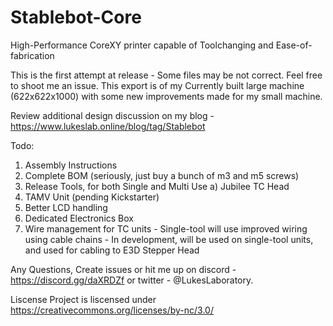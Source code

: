 # Stablebot-Core
High-Performance CoreXY printer capable of Toolchanging and Ease-of-fabrication

This is the first attempt at release - Some files may be not correct. Feel free to shoot me an issue. This export is of my Currently built large machine (622x622x1000) with some new improvements made for my small machine.

Review additional design discussion on my blog - https://www.lukeslab.online/blog/tag/Stablebot

Todo:
1) Assembly Instructions
2) Complete BOM (seriously, just buy a bunch of m3 and m5 screws)
3) Release Tools, for both Single and Multi Use
  a) Jubilee TC Head
4) TAMV Unit (pending Kickstarter)
5) Better LCD handling
6) Dedicated Electronics Box
7) Wire management for TC units - Single-tool will use improved wiring using cable chains - In development, will be used on single-tool units, and used for cabling to E3D Stepper Head

Any Questions, Create issues or hit me up on discord - https://discord.gg/daXRDZf or twitter - @LukesLaboratory.

Liscense
Project is liscensed under https://creativecommons.org/licenses/by-nc/3.0/
